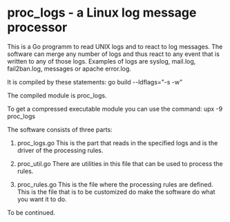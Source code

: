 # proc_logs - a Linux log message processor
This is a Go programm to read UNIX logs and to react to log messages. The software can merge any number of logs and thus react to any event that is written to any of those logs. Examples of logs are syslog, mail.log, fail2ban.log, messages or apache error.log.

It is compiled by these statements:
go build --ldflags="-s -w"

The compiled module is proc_logs.

To get a compressed executable module you can use the command:
upx -9 proc_logs

The software consists of three parts:

1. proc_logs.go
This is the part that reads in the specified logs and is the driver of the processing rules.

2. proc_util.go
There are utilities in this file that can be used to process the rules.

3. proc_rules.go
This is the file where the processing rules are defined. This is the file that is to be customized do make the software do what you want it to do.

To be continued.

